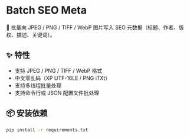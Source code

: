 # Batch SEO Meta

📸 批量向 JPEG / PNG / TIFF / WebP 图片写入 SEO 元数据（标题、作者、版权、描述、关键词）。

## ✨ 特性

- 支持 JPEG / PNG / TIFF / WebP 格式
- 中文零乱码（XP UTF-16LE / PNG iTXt）
- 支持多线程批量处理
- 支持命令行或 JSON 配置文件批处理

## 📦 安装依赖

```bash
pip install -r requirements.txt
